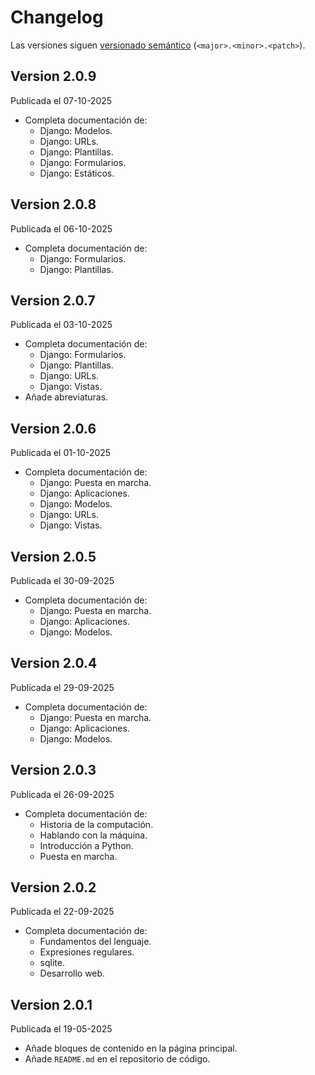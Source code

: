# Changelog

Las versiones siguen [versionado semántico](https://semver.org/) (`<major>.<minor>.<patch>`).

## Version 2.0.9

Publicada el 07-10-2025

- Completa documentación de:
  - Django: Modelos.
  - Django: URLs.
  - Django: Plantillas.
  - Django: Formularios.
  - Django: Estáticos.

## Version 2.0.8

Publicada el 06-10-2025

- Completa documentación de:
  - Django: Formularios.
  - Django: Plantillas.

## Version 2.0.7

Publicada el 03-10-2025

- Completa documentación de:
  - Django: Formularios.
  - Django: Plantillas.
  - Django: URLs.
  - Django: Vistas.
- Añade abreviaturas.

## Version 2.0.6

Publicada el 01-10-2025

- Completa documentación de:
  - Django: Puesta en marcha.
  - Django: Aplicaciones.
  - Django: Modelos.
  - Django: URLs.
  - Django: Vistas.

## Version 2.0.5

Publicada el 30-09-2025

- Completa documentación de:
  - Django: Puesta en marcha.
  - Django: Aplicaciones.
  - Django: Modelos.

## Version 2.0.4

Publicada el 29-09-2025

- Completa documentación de:
  - Django: Puesta en marcha.
  - Django: Aplicaciones.
  - Django: Modelos.

## Version 2.0.3

Publicada el 26-09-2025

- Completa documentación de:
  - Historia de la computación.
  - Hablando con la máquina.
  - Introducción a Python.
  - Puesta en marcha.

## Version 2.0.2

Publicada el 22-09-2025

- Completa documentación de:
    - Fundamentos del lenguaje.
    - Expresiones regulares.
    - sqlite.
    - Desarrollo web.

## Version 2.0.1

Publicada el 19-05-2025

- Añade bloques de contenido en la página principal.
- Añade `README.md` en el repositorio de código.
